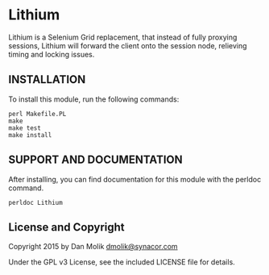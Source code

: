 Lithium
=======

Lithium is a Selenium Grid replacement, that instead of fully proxying sessions, Lithium
will forward the client onto the session node, relieving timing and locking issues.

INSTALLATION
------------

To install this module, run the following commands:

	perl Makefile.PL
	make
	make test
	make install

SUPPORT AND DOCUMENTATION
-------------------------

After installing, you can find documentation for this module with the
perldoc command.

    perldoc Lithium

License and Copyright
---------------------

Copyright 2015 by Dan Molik <dmolik@synacor.com>

Under the GPL v3 License, see the included LICENSE file for details.
